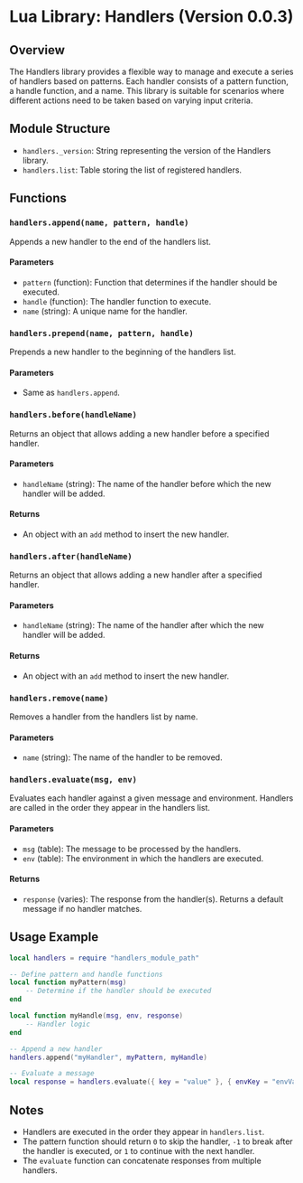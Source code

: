 # Lua Library: Handlers (Version 0.0.3)

## Overview

The Handlers library provides a flexible way to manage and execute a series of handlers based on patterns. Each handler consists of a pattern function, a handle function, and a name. This library is suitable for scenarios where different actions need to be taken based on varying input criteria.

## Module Structure
- `handlers._version`: String representing the version of the Handlers library.
- `handlers.list`: Table storing the list of registered handlers.

## Functions

### `handlers.append(name, pattern, handle)`
Appends a new handler to the end of the handlers list.

#### Parameters
- `pattern` (function): Function that determines if the handler should be executed.
- `handle` (function): The handler function to execute.
- `name` (string): A unique name for the handler.

### `handlers.prepend(name, pattern, handle)`
Prepends a new handler to the beginning of the handlers list.

#### Parameters
- Same as `handlers.append`.

### `handlers.before(handleName)`
Returns an object that allows adding a new handler before a specified handler.

#### Parameters
- `handleName` (string): The name of the handler before which the new handler will be added.

#### Returns
- An object with an `add` method to insert the new handler.

### `handlers.after(handleName)`
Returns an object that allows adding a new handler after a specified handler.

#### Parameters
- `handleName` (string): The name of the handler after which the new handler will be added.

#### Returns
- An object with an `add` method to insert the new handler.

### `handlers.remove(name)`
Removes a handler from the handlers list by name.

#### Parameters
- `name` (string): The name of the handler to be removed.

### `handlers.evaluate(msg, env)`
Evaluates each handler against a given message and environment. Handlers are called in the order they appear in the handlers list.

#### Parameters
- `msg` (table): The message to be processed by the handlers.
- `env` (table): The environment in which the handlers are executed.

#### Returns
- `response` (varies): The response from the handler(s). Returns a default message if no handler matches.

## Usage Example
```lua
local handlers = require "handlers_module_path"

-- Define pattern and handle functions
local function myPattern(msg)
    -- Determine if the handler should be executed
end

local function myHandle(msg, env, response)
    -- Handler logic
end

-- Append a new handler
handlers.append("myHandler", myPattern, myHandle)

-- Evaluate a message
local response = handlers.evaluate({ key = "value" }, { envKey = "envValue" })
```

## Notes
- Handlers are executed in the order they appear in `handlers.list`.
- The pattern function should return `0` to skip the handler, `-1` to break after the handler is executed, or `1` to continue with the next handler.
- The `evaluate` function can concatenate responses from multiple handlers.
